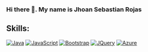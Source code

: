 ### Hi there 👋. My name is Jhoan Sebastian Rojas
## Skills:
[![Java](https://img.shields.io/badge/Java-db6400?style=for-the-badge&logo=java&logoColor=white&labelColor=101010)]()
[![JavaScript](https://img.shields.io/badge/JavaScript-black?logo=javascript&style=plastic)]()
[![Bootstrap](https://img.shields.io/badge/Bootstrap-white?logo=bootstrap&style=plastic)]()
[![JQuery](https://img.shields.io/badge/JavaScript-efd81d?style=for-the-badge&logo=JavaScript&logoColor=white&labelColor=101010)]()
[![Azure](https://img.shields.io/badge/JavaScript-efd81d?style=for-the-badge&logo=JavaScript&logoColor=white&labelColor=101010)]()
<!--
**jhosebro/Jhosebro** is a ✨ _special_ ✨ repository because its `README.md` (this file) appears on your GitHub profile.

Here are some ideas to get you started:

- 🔭 I’m currently working on ...
- 🌱 I’m currently learning ...
- 👯 I’m looking to collaborate on ...
- 🤔 I’m looking for help with ...
- 💬 Ask me about ...
- 📫 How to reach me: ...
- 😄 Pronouns: ...
- ⚡ Fun fact: ...
-->
